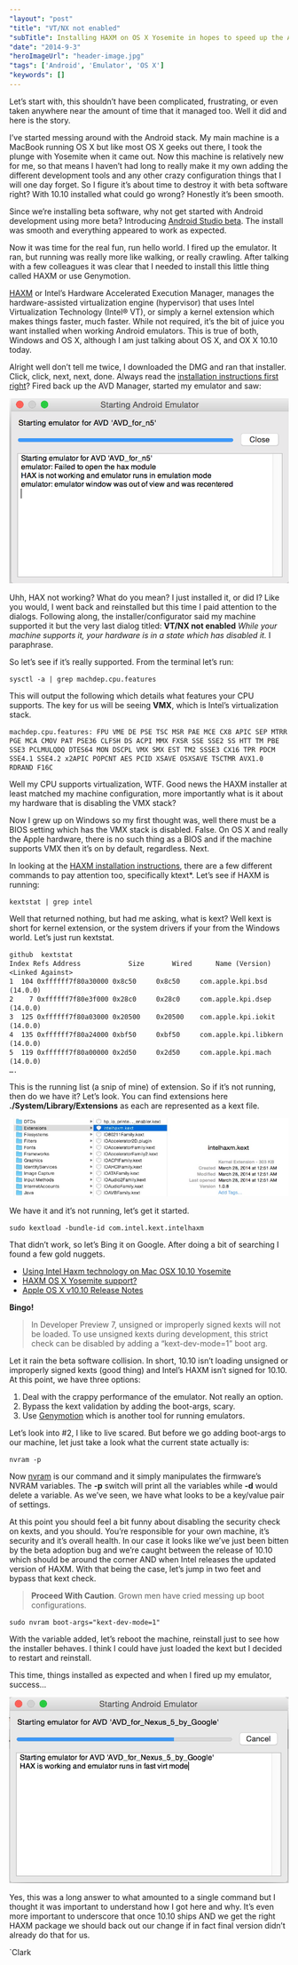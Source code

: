 ```yaml
---
"layout": "post"
"title": "VT/NX not enabled"
"subTitle": Installing HAXM on OS X Yosemite in hopes to speed up the Android emulators.
"date": "2014-9-3"
"heroImageUrl": "header-image.jpg"
"tags": ['Android', 'Emulator', 'OS X']
"keywords": []
---
```


Let’s start with, this shouldn’t have been complicated, frustrating, or even taken anywhere near the amount of time that  it managed too. Well it did and here is the story.

I’ve started messing around with the Android stack. My main machine is a MacBook running OS X but like most OS X geeks out there, I took the plunge with Yosemite when it came out. Now this machine is relatively new for me, so that means I haven’t had long to really make it my own adding the different development tools and any other crazy configuration things that I will one day forget. So I figure it’s about time to destroy it with beta software right? With 10.10 installed what could go wrong? Honestly it’s been smooth.

Since we’re installing beta software, why not get started with Android development using more beta? Introducing [Android Studio beta](https://developer.android.com/sdk/installing/studio.html). The install was smooth and everything appeared to work as expected.

Now it was time for the real fun, run hello world. I fired up the emulator. It ran, but running was really more like walking, or really crawling. After talking with a few colleagues it was clear that I needed to install this little thing called HAXM or use Genymotion. 

[HAXM](https://software.intel.com/en-us/android/articles/intel-hardware-accelerated-execution-manager) or Intel’s Hardware Accelerated Execution Manager, manages the hardware-assisted virtualization engine (hypervisor) that uses Intel Virtualization Technology (Intel® VT), or simply a kernel extension which makes things faster, much faster. While not required, it’s the bit of juice you want installed when working Android emulators. This is true of both, Windows and OS X, although I am just talking about OS X, and OX X 10.10 today. 

Alright well don’t tell me twice, I downloaded the DMG and ran that installer.  Click, click, next, next, done. Always read the [installation instructions first right](https://software.intel.com/en-us/android/articles/installation-instructions-for-intel-hardware-accelerated-execution-manager-mac-os-x)? Fired back up the AVD Manager, started my emulator and saw:

![](haxNotWorking.png)

Uhh, HAX not working? What do you mean? I just installed it, or did I? Like you would, I went back and reinstalled but this time I paid attention to the dialogs. Following along, the installer/configurator said my machine supported it but the very last dialog titled: **VT/NX not enabled** *While your machine supports it, your hardware is in a state which has disabled it.*  I paraphrase.

So let’s see if it’s really supported. From the terminal let’s run:

	sysctl -a | grep machdep.cpu.features 

This will output the following which details what features your CPU supports. The key for us will be seeing **VMX**, which is Intel’s virtualization stack.

	machdep.cpu.features: FPU VME DE PSE TSC MSR PAE MCE CX8 APIC SEP MTRR PGE MCA CMOV PAT PSE36 CLFSH DS ACPI MMX FXSR SSE SSE2 SS HTT TM PBE SSE3 PCLMULQDQ DTES64 MON DSCPL VMX SMX EST TM2 SSSE3 CX16 TPR PDCM SSE4.1 SSE4.2 x2APIC POPCNT AES PCID XSAVE OSXSAVE TSCTMR AVX1.0 RDRAND F16C

Well my CPU supports virtualization, WTF. Good news the HAXM installer at least matched my machine configuration, more importantly what is it about my hardware that is disabling the VMX stack?

Now I grew up on Windows so my first thought was, well there must be a BIOS setting which has the VMX stack is disabled. False. On OS X and really the Apple hardware, there is no such thing as a BIOS and if the machine supports VMX then it’s on by default, regardless. Next.

In looking at the [HAXM installation instructions](https://software.intel.com/en-us/android/articles/installation-instructions-for-intel-hardware-accelerated-execution-manager-mac-os-x), there are a few different commands to pay attention too, specifically ktext*. Let’s see if HAXM is running:  

	kextstat | grep intel

Well that returned nothing, but had me asking, what is kext? Well kext is short for kernel extension, or the system drivers if your from the Windows world. Let’s just run kextstat.

	github  kextstat
	Index Refs Address            Size       Wired      Name (Version) <Linked Against>
    1  104 0xffffff7f80a30000 0x8c50     0x8c50     com.apple.kpi.bsd (14.0.0)
    2    7 0xffffff7f80e3f000 0x28c0     0x28c0     com.apple.kpi.dsep (14.0.0)
    3  125 0xffffff7f80a03000 0x20500    0x20500    com.apple.kpi.iokit (14.0.0)
    4  135 0xffffff7f80a24000 0xbf50     0xbf50     com.apple.kpi.libkern (14.0.0)
    5  119 0xffffff7f80a00000 0x2d50     0x2d50     com.apple.kpi.mach (14.0.0)
	….

This is the running list (a snip of mine) of extension. So if it’s not running, then do we have it? Let’s look. You can find extensions here **./System/Library/Extensions** as each are represented as a kext file.

![kext list](kextList.jpg) 

We have it and it’s not running, let’s get it started.

	sudo kextload -bundle-id com.intel.kext.intelhaxm 

That didn’t work, so let’s Bing it on Google. After doing a bit of searching I found a few gold nuggets.

* [Using Intel Haxm technology on Mac OSX 10.10 Yosemite](http://www.reddit.com/r/androiddev/comments/2bujz2/using_intel_haxm_technology_on_mac_osx_1010/)
* [HAXM OS X Yosemite support?](https://software.intel.com/en-us/forums/topic/516400)
* [Apple OS X v10.10 Release Notes](https://developer.apple.com/library/prerelease/mac/releasenotes/General/rn-osx-10.10/index.html)

**Bingo!**

> In Developer Preview 7, unsigned or improperly signed kexts will not be loaded. To use unsigned kexts during development, this strict check can be disabled by adding a “kext-dev-mode=1” boot arg.

Let it rain the beta software collision. In short, 10.10 isn’t loading unsigned or improperly signed kexts (good thing) and Intel’s HAXM isn’t signed for 10.10. At this point, we have three options:

1. Deal with the crappy performance of the emulator. Not really an option.
2. Bypass the kext validation by adding the boot-args, scary.
3. Use [Genymotion](https://cloud.genymotion.com) which is another tool for running emulators.

Let’s look into #2, I like to live scared. But before we go adding boot-args to our machine, let just take a look what the current state actually is:

	nvram -p

Now [nvram](https://developer.apple.com/library/mac/documentation/Darwin/Reference/Manpages/man8/nvram.8.html) is our command and it simply manipulates the firmware’s NVRAM variables. The **-p** switch will print all the variables while **-d** would delete a variable. As we’ve seen, we have what looks to be a key/value pair of settings.

At this point you should feel a bit funny about disabling the security check on kexts, and you should. You’re responsible for your own machine, it’s security and it’s overall health. In our case it looks like we’ve just been bitten by the beta adoption bug and we’re caught between the release of 10.10 which should be around the corner AND when Intel releases the updated version of HAXM. With that being the case, let’s jump in two feet and bypass that kext check.

> **Proceed With Caution**. Grown men have cried messing up boot configurations.

	sudo nvram boot-args="kext-dev-mode=1"

With the variable added, let’s reboot the machine, reinstall just to see how the installer behaves. I think I could have just loaded the kext but I decided to restart and reinstall.

This time, things installed as expected and when I fired up my emulator, success…

![success](succes-starting.jpg)

Yes, this was a long answer to what amounted to a single command but I thought it was important to understand how I got here and why. It’s even more important to underscore that once 10.10 ships AND we get the right HAXM package we should back out our change if in fact final version didn’t already do that for us.

`Clark